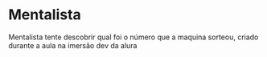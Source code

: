 # Mentalista
 Mentalista tente descobrir qual foi o número que a maquina sorteou, criado durante a aula na imersão dev da alura
